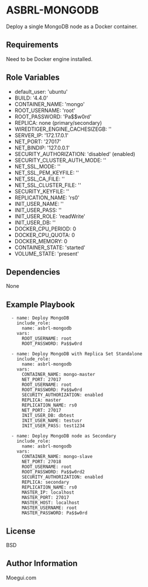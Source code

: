 ASBRL-MONGODB
=========

Deploy a single MongoDB node as a Docker container.

Requirements
------------

Need to be Docker engine installed.

Role Variables
--------------

- default_user: 'ubuntu'
- BUILD: '4.4.0'
- CONTAINER_NAME: 'mongo'
- ROOT_USERNAME: 'root'
- ROOT_PASSWORD: 'Pa$$w0rd'
- REPLICA: none (primary/secondary)
- WIREDTIGER_ENGINE_CACHESIZEGB: ''
- SERVER_IP: '172.17.0.1'
- NET_PORT: '27017'
- NET_BINDIP: '127.0.0.1'
- SECURITY_AUTHORIZATION: 'disabled' (enabled)
- SECURITY_CLUSTER_AUTH_MODE: ''
- NET_SSL_MODE: ''
- NET_SSL_PEM_KEYFILE: '' 
- NET_SSL_CA_FILE: '' 
- NET_SSL_CLUSTER_FILE: '' 
- SECURITY_KEYFILE: ''
- REPLICATION_NAME: 'rs0' 
- INIT_USER_NAME: ''
- INIT_USER_PASS: ''
- INIT_USER_ROLE: 'readWrite'
- INIT_USER_DB: ''
- DOCKER_CPU_PERIOD: 0
- DOCKER_CPU_QUOTA: 0
- DOCKER_MEMORY: 0
- CONTAINER_STATE: 'started'
- VOLUME_STATE: 'present'

Dependencies
------------

None

Example Playbook
----------------

      - name: Deploy MongoDB 
        include_role:
          name: asbrl-mongodb
        vars:
          ROOT_USERNAME: root
          ROOT_PASSWORD: Pa$$w0rd

      - name: Deploy MongoDB with Replica Set Standalone
        include_role:
          name: asbrl-mongodb
        vars:
          CONTAINER_NAME: mongo-master
          NET_PORT: 27017
          ROOT_USERNAME: root
          ROOT_PASSWORD: Pa$$w0rd
          SECURITY_AUTHORIZATION: enabled
          REPLICA: master
          REPLICATION_NAME: rs0
          NET_PORT: 27017
          INIT_USER_DB: dbtest
          INIT_USER_NAME: testusr
          INIT_USER_PASS: test1234

      - name: Deploy MongoDB node as Secondary
        include_role:
          name: asbrl-mongodb
        vars:
          CONTAINER_NAME: mongo-slave
          NET_PORT: 27018
          ROOT_USERNAME: root
          ROOT_PASSWORD: Pa$$w0rd2
          SECURITY_AUTHORIZATION: enabled
          REPLICA: secondary
          REPLICATION_NAME: rs0
          MASTER_IP: localhost
          MASTER_PORT: 27017
          MASTER_HOST: localhost
          MASTER_USERNAME: root
          MASTER_PASSWORD: Pa$$w0rd

License
-------

BSD

Author Information
------------------

Moegui.com